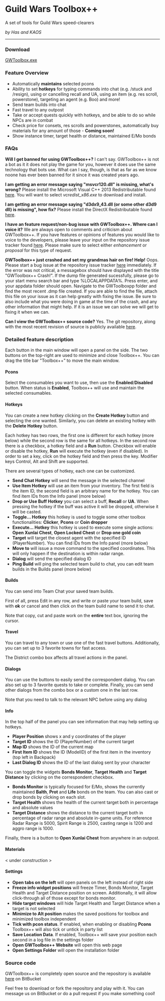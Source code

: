 # Guild Wars Toolbox++
A set of tools for Guild Wars speed-clearers

_by Has and KAOS_

---------------
### Download
[GWToolbox.exe](http://fbgmguild.com/GWToolboxpp/GWToolbox.exe)

### Feature Overview
* Automatically **maintains** selected pcons
* Ability to set **hotkeys** for typing commands into chat (e.g. /stuck and /resign), using or cancelling recall and UA, using an item (e.g. res scroll, powerstone), targeting an agent (e.g. Boo) and more!
* Send team builds into chat
* Fast travel to any outpost
* Take or accept quests quickly with hotkeys, and be able to do so while NPCs are in combat
* Check price for consets, res scrolls and powerstones, automatically buy materials for any amount of those - **Coming soon!**
* Show instance timer, target health or distance, maintained E/Mo bonds

### FAQs
__Will I get banned for using GWToolbox++?__
I can't say. GWToolbox++ is not a bot as it it does not play the game for you, however it does use the same technology that bots use. What can I say, though, is that as far as we know noone has ever been banned for it since it was created years ago.

__I am getting an error message saying "msvcr120.dll" is missing, what's wrong?__
Please install the Microsoft Visual C++ 2013 Redistributable  found [here](http://www.microsoft.com/en-us/download/details.aspx?id=40784).
You will want to select *vcredist_x86.exe* to download and install.

__I am getting an error message saying "d3dx9_43.dll (or some other d3d9 dll) is missing", how fix?__
Please install the DirectX Redistributable found [here](http://www.microsoft.com/en-us/download/details.aspx?id=8109).

__I have an feature request/non-bug issue with GWToolbox++. Where can I voice it?__
We are always open to comments and criticism about GWToolbox++. If you have features or opinions of features you would like to voice to the developers, please leave your input on the repository issue tracker found [here](https://bitbucket.org/ggori/gwtoolbox-plusplus/issues/new). Please make sure to select either *enhancement* or *proposal* for this type of request.

__GWToolbox++ just crashed and set my grandmas hair on fire! Help!__
Oops. Please start a bug issue at the repository issue tracker [here](https://bitbucket.org/ggori/gwtoolbox-plusplus/issues/new) immediately. If the error was not critical, a messagebox should have displayed with the title "GWToolbox++ Crash!". If the dump file generated sucessfully, please go to your start menu search bar and type %LOCALAPPDATA%. Press enter, and your appdata folder should open. Navigate to the GWToolboxpp folder and find the most recent .dmp file created. If you are able to find the file, attach this file on your issue as it can help greatly with fixing the issue. Be sure to also include what you were doing in game at the time of the crash, and any other information that might help. If it is an issue we can solve we will get to fixing it when we can.

__Can I view the GWToolbox++ source code?__
Yes. The git repository, along with the most recent revision of source is publicly available [here](https://bitbucket.org/ggori/gwtoolbox-plusplus/src).

### Detailed feature description

Each button in the main window will open a panel on the side. 
The two buttons on the top-right are used to minimize and close Toolbox++.
You can drag the title bar "Toolbox++" to move the main window.

#### Pcons
Select the consumables you want to use, then use the **Enabled**/**Disabled** button. When status is **Enabled**, Toolbox++ will use and maintain the selected consumables.

#### Hotkeys
You can create a new hotkey clicking on the **Create Hotkey** button and selecting the one wanted. Similarly, you can delete an existing hotkey with the **Delete Hotkey** button.

Each hotkey has two rows, the first one is different for each hotkey (more below) while the second row is the same for all hotkeys. 
In the second row there is a checkbox, a hotkey field and a **Run** button.
Checkbox will enable or disable the hotkey, **Run** will execute the hotkey (even if disabled). In order to set a key, click on the hotkey field and then press the key. Modifier keys Control, Alt and Shift are supported.

There are several types of hotkey, each one can be customized.

* __Send Chat Hotkey__
will send the message in the selected channel
* __Use Item Hotkey__
will use an item from your inventory. The first field is the item ID, the second field is an arbitrary name for the hotkey. You can find item IDs from the Info panel (more below)
* __Drop or Use Buff Hotkey__
you can select a buff, **Recall** or **UA**. When pressing the hotkey if the buff was active it will be dropped, otherwise it will be casted.
* __Toggle... Hotkey__
this hotkey is used to toggle some other toolbox functionalities: **Clicker**, **Pcons** or **Coin dropper**
* __Execute... Hotkey__
this hotkey is used to execute some single actions: **Open Xunlai Chest**, **Open Locked Chest** or **Drop one gold coin**
* __Target__
will target the closest agent with the specified ID (PlayerNumber). You can find IDs from the Info panel (more below)
* __Move to__
will issue a move command to the specified coordinates. This will only happen if the destination is within radar range.
* __Dialog__
will send the specified dialog ID
* __Ping Build__
will ping the selected team build to chat, you can edit team builds in the Builds panel (more below)

#### Builds
You can send into Team Chat your saved team builds.

First of all, press Edit in any row, and write or paste your team build, save with **ok** or cancel and then click on the team build name to send it to chat.

Note that copy, cut and paste work on the **entire** text box, ignoring the cursor.

#### Travel
You can travel to any town or use one of the fast travel buttons. Additionally, you can set up to 3 favorite towns for fast access. 

The District combo box affects all travel actions in the panel.

#### Dialogs
You can use the buttons to easily send the correspondent dialog. You can also set up to 3 favorite quests to take or complete. Finally, you can send other dialogs from the combo box or a custom one in the last row.

Note that you need to talk to the relevant NPC before using any dialog

#### Info
In the top half of the panel you can see information that may help setting up hotkeys.

* __Player Position__ shows x and y coordinates of the player
* __Target ID__ shows the ID (PlayerNumber) of the current target
* __Map ID__ shows the ID of the current map
* __First Item ID__ shows the ID (ModelID) of the first item in the inventory (top left in Backpack)
* __Last Dialog ID__ shows the ID of the last dialog sent by your character

You can toggle the widgets **Bonds Monitor**, **Target Health** and **Target Distance** by clicking on the correspondent checkbox.

* __Bonds Monitor__ is typically focused for E/Mo, shows the currently maintained **Balth**, **Prot** and **Life** bonds on the team. You can also cast or drop bonds by clicking on each slot.
* __Target Health__ shows the health of the current target both in percentage and absolute values
* __Target Distance__ shows the distance to the current target both in percentage of radar range and absolute in-game units. For reference Radar Range is 5000, Spirit Range is 2500, casting range is 1200 and aggro range is 1000.

Finally, there is a button to **Open Xunlai Chest** from anywhere in an outpost.

#### Materials
< under construction >

#### Settings

* __Open tabs on the left__ will open panels on the left instead of right side
* __Freeze info widget positions__ will freeze Timer, Bonds Monitor, Target Health and Target Distance position on screen. Additionally, it will allow click-through all of those except for bonds monitor.
* __Hide target windows__ will hide Target Health and Target Distance when a target is not selected
* __Minimize to Alt position__ makes the saved positions for toolbox and minimized toolbox independent
* __Tick with pcon status__. If enabled, when enabling or disabling **Pcons** Toolbox++ will also tick or untick in party list
* __Save Location Data__. If enabled, Toolbox++ will save your position each second in a log file in the settings folder
* __Open GWToolbox++ Website__ will open this web page
* __Open Settings Folder__ will open the installation folder

### Source code
GWToolbox++ is completely open source and the repository is available [here](https://bitbucket.org/ggori/gwtoolbox-plusplus) on BitBucket

Feel free to download or fork the repository and play with it. You can message us on BitBucket or do a pull request if you make something cool!
